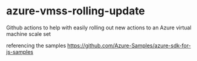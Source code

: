 # azure-vmss-rolling-update
Github actions to help with easily rolling out new actions to an Azure virtual machine scale set


referencing the samples 
https://github.com/Azure-Samples/azure-sdk-for-js-samples